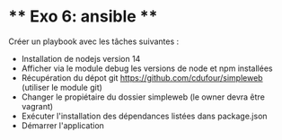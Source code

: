 # ** Exo 6: ansible **

Créer un playbook avec les tâches suivantes :
 - Installation de nodejs version 14
 - Afficher via le module debug les versions de node et npm installées
 - Récupération du dépot git https://github.com/cdufour/simpleweb (utiliser le module git)
 - Changer le propiétaire du dossier simpleweb (le owner devra être vagrant)
 - Exécuter l'installation des dépendances listées dans package.json
 - Démarrer l'application